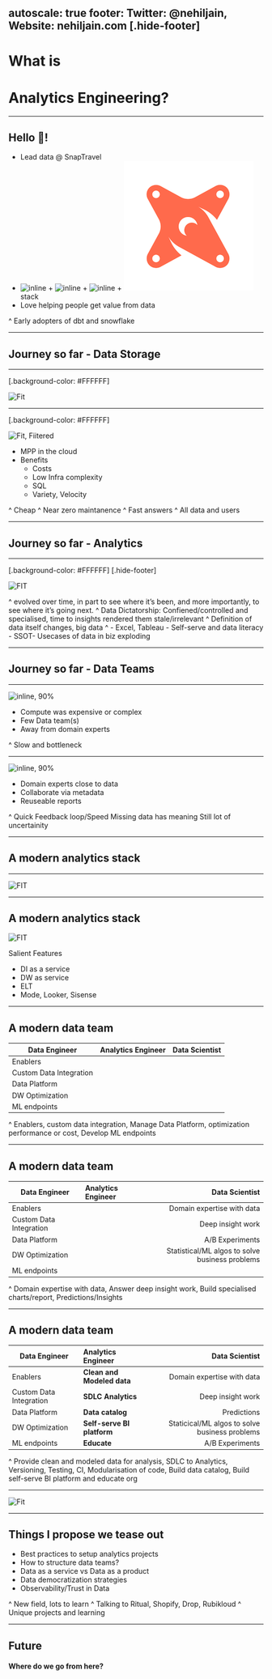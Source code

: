 autoscale: true
footer: Twitter: @nehiljain, Website: nehiljain.com
[.hide-footer]
---


# What is
# Analytics Engineering?

---

## Hello 👋!

- Lead data @ SnapTravel
- ![inline](https://nehiljain.com/images/stitch-icon.png) + ![inline](https://nehiljain.com/images/airflow-icon.png) + ![inline](https://surveymonkey-assets.s3.amazonaws.com/survey/280222649/324d7fd3-51ee-4548-91f7-a1dffbd9b555.png) + ![inline](https://raw.githubusercontent.com/PrefectHQ/prefect/master/docs/.vuepress/public/logos/dbt.png) stack
- Love helping people get value from data



^ Early adopters of dbt and snowflake

---
## Journey so far - Data Storage

---

[.background-color: #FFFFFF]

![Fit](https://nehiljain.com/images/journey-cdw2020.png)

---

[.background-color: #FFFFFF]

![Fit, Fiitered](https://nehiljain.com/images/journey-cdw2020.png)

- MPP in the cloud
- Benefits
  - Costs
  - Low Infra complexity
  - SQL
  - Variety, Velocity


^ Cheap
^ Near zero maintanence
^ Fast answers
^ All data and users

---

## Journey so far - Analytics

---

[.background-color: #FFFFFF]
[.hide-footer]

![FIT](https://nehiljain.com/images/journey-analytics.png)


^ evolved over time, in part to see where it’s been, and more importantly, to see where it’s going next.
^ Data Dictatorship: Confiened/controlled and specialised, time to insights rendered them stale/irrelevant
^ Definition of data itself changes, big data
^ - Excel, Tableau - Self-serve and data literacy - SSOT- Usecases of data in biz exploding

---

## Journey so far - Data Teams

---

![inline, 90%](https://nehiljain.com/images/data-team-old.png)

- Compute was expensive or complex
- Few Data team(s)
- Away from domain experts

^ Slow and bottleneck

---

![inline, 90%](https://nehiljain.com/images/data-team-new.png)


- Domain experts close to data
- Collaborate via metadata
- Reuseable reports


^ Quick Feedback loop/Speed
Missing data has meaning
Still lot of uncertainity

---

## A modern analytics stack

---

![FIT](https://blog.getdbt.com/content/images/downloaded_images/What--exactly--is-dbt-/1-BogoeTTK1OXFU1hPfUyCFw.png)

---

## A modern analytics stack

![FIT](https://blog.getdbt.com/content/images/downloaded_images/What--exactly--is-dbt-/1-BogoeTTK1OXFU1hPfUyCFw.png)

Salient Features
- DI as a service
- DW as service
- ELT
- Mode, Looker, Sisense

---

## A modern data team

| Data Engineer | Analytics Engineer  | Data Scientist  |
-----------| :----------- | -----------: |
Enablers       |          |
Custom Data Integration       |   |
Data Platform       |     |
DW Optimization       |   |
ML endpoints       |    |


^ Enablers,
custom data integration,
Manage Data Platform,
optimization performance or cost,
Develop ML endpoints

---

## A modern data team

| Data Engineer | Analytics Engineer  | Data Scientist  |
-----------| :----------- | -----------: |
Enablers       |          |     Domain expertise with data
Custom Data Integration       |        |     Deep insight work
Data Platform       |          |   A/B Experiments
DW Optimization       |        |     Statistical/ML algos to solve business problems
ML endpoints       |          |

^ Domain expertise with data,
Answer deep insight work,
Build specialised charts/report,
Predictions/Insights

---


## A modern data team

| Data Engineer | Analytics Engineer  | Data Scientist  |
-----------| :----------- | -----------: |
Enablers       |     **Clean and Modeled data**    |     Domain expertise with data
Custom Data Integration       |   **SDLC Analytics**    |     Deep insight work
Data Platform       |     **Data catalog**    |     Predictions
DW Optimization       |   **Self-serve BI platform**    |     Staticical/ML algos to solve business problems
ML endpoints       |     **Educate**    | A/B Experiments

^ Provide clean and modeled data for analysis,
SDLC to Analytics,
Versioning, Testing, CI, Modularisation of code,
Build data catalog,
Build self-serve BI platform and educate org

---

![Fit](https://nehiljain.com/images/analytics-engineer-postings.gif)

---

## Things I propose we tease out

- Best practices to setup analytics projects
- How to structure data teams?
- Data as a service vs Data as a product
- Data democratization strategies
- Observability/Trust in Data


^ New field, lots to learn
^ Talking to Ritual, Shopify, Drop, Rubikloud
^ Unique projects and learning

---

## Future

#### Where do we go from here?
